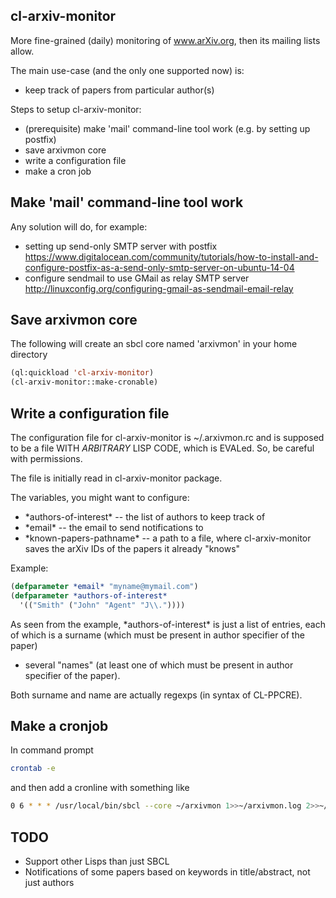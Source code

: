 cl-arxiv-monitor
----------------

More fine-grained (daily) monitoring of www.arXiv.org, then
its mailing lists allow.

The main use-case (and the only one supported now) is:

  * keep track of papers from particular author(s)

Steps to setup cl-arxiv-monitor:

  * (prerequisite) make 'mail' command-line tool work (e.g. by setting up postfix)
  * save arxivmon core
  * write a configuration file
  * make a cron job

Make 'mail' command-line tool work
----------------------------------

Any solution will do, for example:
  * setting up send-only SMTP server with postfix
    https://www.digitalocean.com/community/tutorials/how-to-install-and-configure-postfix-as-a-send-only-smtp-server-on-ubuntu-14-04
  * configure sendmail to use GMail as relay SMTP server
    http://linuxconfig.org/configuring-gmail-as-sendmail-email-relay

Save arxivmon core
------------------

The following will create an sbcl core named 'arxivmon' in your home directory

```lisp
(ql:quickload 'cl-arxiv-monitor)
(cl-arxiv-monitor::make-cronable)
```

Write a configuration file
--------------------------

The configuration file for cl-arxiv-monitor is ~/.arxivmon.rc
and is supposed to be a file WITH *ARBITRARY* LISP CODE, which is EVALed.
So, be careful with permissions.

The file is initially read in cl-arxiv-monitor package.

The variables, you might want to configure:
  * \*authors-of-interest\* -- the list of authors to keep track of
  * \*email\* -- the email to send notifications to
  * \*known-papers-pathname\* -- a path to a file, where cl-arxiv-monitor
    saves the arXiv IDs of the papers it already "knows"

Example:
```lisp
(defparameter *email* "myname@mymail.com")
(defparameter *authors-of-interest*
  '(("Smith" ("John" "Agent" "J\\."))))
```

As seen from the example, \*authors-of-interest\* is just
a list of entries, each of which is a surname
(which must be present in author specifier of the paper)
+ several "names" (at least one of which must be present in author specifier of the paper).

Both surname and name are actually regexps (in syntax of CL-PPCRE).

Make a cronjob
--------------

In command prompt
```bash
crontab -e
```
and then add a cronline with something like

```bash
0 6 * * * /usr/local/bin/sbcl --core ~/arxivmon 1>>~/arxivmon.log 2>>~/arxivmon.err
```

TODO
----

* Support other Lisps than just SBCL
* Notifications of some papers based on keywords in title/abstract, not just authors